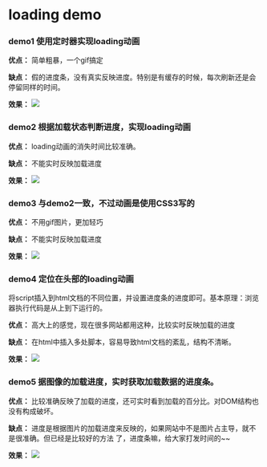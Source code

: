# loading demo

### demo1 使用定时器实现loading动画
**优点：** 简单粗暴，一个gif搞定

**缺点：** 假的进度条，没有真实反映进度。特别是有缓存的时候，每次刷新还是会停留同样的时间。

**效果：**
![](https://ws1.sinaimg.cn/large/006tNc79gy1fierl859jcg31740nw4qv.gif)



### demo2 根据加载状态判断进度，实现loading动画
**优点：** loading动画的消失时间比较准确。

**缺点：** 不能实时反映加载进度

**效果：**
![](https://ws3.sinaimg.cn/large/006tNc79gy1fierm62o8og31740nwqv5.gif) 


### demo3 与demo2一致，不过动画是使用CSS3写的
**优点：** 不用gif图片，更加轻巧

**缺点：** 不能实时反映加载进度

**效果：**
![](https://ws2.sinaimg.cn/large/006tNc79gy1fiermqi7q5g31740nwe82.gif)


### demo4 定位在头部的loading动画
将script插入到html文档的不同位置，并设置进度条的进度即可。基本原理：浏览器执行代码是从上到下运行的。

**优点：** 高大上的感觉，现在很多网站都用这种，比较实时反映加载的进度

**缺点：** 在html中插入多处脚本，容易导致html文档的紊乱，结构不清晰。

**效果：** 
![](https://ws2.sinaimg.cn/large/006tNc79gy1fiero8n1cag317s0nwkjr.gif)

### demo5 据图像的加载进度，实时获取加载数据的进度条。
**优点：** 比较准确反映了加载的进度，还可实时看到加载的百分比。对DOM结构也没有构成破坏。

**缺点：** 进度是根据图片的加载进度来反映的，如果网站中不是图片占主导，就不是很准确。但已经是比较好的方法 了，进度条嘛，给大家打发时间的~~

**效果：** 
![](https://ws3.sinaimg.cn/large/006tNc79gy1fierorr45mg317s0nwu0z.gif)




